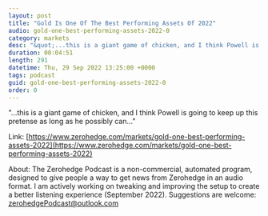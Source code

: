 ```yaml
---
layout: post
title: "Gold Is One Of The Best Performing Assets Of 2022"
audio: gold-one-best-performing-assets-2022-0
category: markets
desc: "&quot;...this is a giant game of chicken, and I think Powell is going to keep up this pretense as long as he possibly can...&quot;"
duration: 00:04:51
length: 291
datetime: Thu, 29 Sep 2022 13:25:00 +0000
tags: podcast
guid: gold-one-best-performing-assets-2022-0
order: 0
---
```

&quot;...this is a giant game of chicken, and I think Powell is going to keep up this pretense as long as he possibly can...&quot;

Link: [https://www.zerohedge.com/markets/gold-one-best-performing-assets-2022](https://www.zerohedge.com/markets/gold-one-best-performing-assets-2022)

About: The Zerohedge Podcast is a non-commercial, automated program, designed to give people a way to get news from Zerohedge in an audio format.  I am actively working on tweaking and improving the setup to create a better listening experience (September 2022).  Suggestions are welcome: [zerohedgePodcast@outlook.com](mailto:zerohedgePodcast@outlook.com)